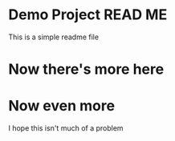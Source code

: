 # Demo Project READ ME

This is a simple readme file

# Now there's more here

# Now even more

I hope this isn't much of a problem
